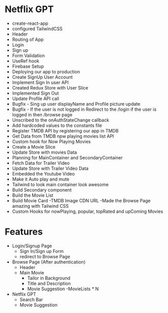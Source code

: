 # Netflix GPT
- create-react-app
- configured TailwindCSS
- Header
- Routing of App
- Login
- Sign up
- Form Validation
- UseRef hook
- Firebase Setup
- Deploying our app to production
- Create SignUp User Account
- Implement Sign In user API
- Created Redux Store with User Slice
- Implemented Sign Out
- Update Profile API call
- Bugfix - Sing up user displayName and Profile picture update
- Bugfix - If the user is not logged in Redirect to the /login if the user is logged in then /browse page
- Unscribed to the onAuthStateChange callback
- Add hardcoded values to the constants file
- Register TMDB API by registering our app in TMDB
- Get Data from TMDB npw playing movies list API
- Custom hook for Now Playing Movies
- Create a Movie Slice
- Update Store with movies Data
- Planning for MainContainer and SecondaryContainer
- Fetch Data for Trailer Video
- Update Store with Trailer Video Data
- Embedded the Youtube Video
- Make it Auto play and mute
- Tailwind to look main container look awesome
- Build Secondary component
- Build the Movie List 
- Build Movie Card
-TMDB Image CDN URL
-Made the Browse Page amazing with Tailwind CSS
- Custom Hooks for nowPlaying, popular, topRated and upComing Movies

# Features 
- Login/Signup Page
   - Sign In/Sign up Form
   - redirect to Browse Page
- Browse Page (After authentication)
   - Header
   - Main Movie
     - Tailor in Background
     - Title and Description
     - Movie Suggestion
       -MovieLists * N
- Netflix GPT
  - Search Bar
  - Movie Suggestion